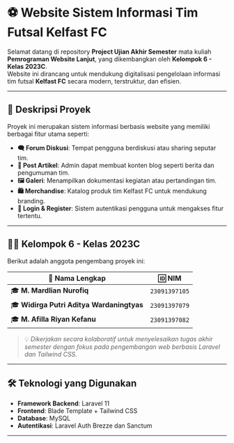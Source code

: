 # ⚽ Website Sistem Informasi Tim Futsal Kelfast FC

Selamat datang di repository **Project Ujian Akhir Semester** mata kuliah **Pemrograman Website Lanjut**, yang dikembangkan oleh **Kelompok 6 - Kelas 2023C**.  
Website ini dirancang untuk mendukung digitalisasi pengelolaan informasi tim futsal **Kelfast FC** secara modern, terstruktur, dan efisien.

---

## 🧠 Deskripsi Proyek

Proyek ini merupakan sistem informasi berbasis website yang memiliki berbagai fitur utama seperti:

- **🗨️ Forum Diskusi**: Tempat pengguna berdiskusi atau sharing seputar tim.
- **📝 Post Artikel**: Admin dapat membuat konten blog seperti berita dan pengumuman tim.
- **🖼️ Galeri**: Menampilkan dokumentasi kegiatan atau pertandingan tim.
- **🛍️ Merchandise**: Katalog produk tim Kelfast FC untuk mendukung branding.
- **🔐 Login & Register**: Sistem autentikasi pengguna untuk mengakses fitur tertentu.

---

## 👨‍💻 Kelompok 6 - Kelas 2023C

Berikut adalah anggota pengembang proyek ini:

| 🧑 Nama Lengkap                                | 🆔 NIM           |
|------------------------------------------------|------------------|
| 🎓 **M. Mardlian Nurofiq**                     | `23091397105`    |
| 🎓 **Widirga Putri Aditya Wardaningtyas**      | `23091397079`    |
| 🎓 **M. Afilla Riyan Kefanu**                  | `23091397082`    |

> 💡 *Dikerjakan secara kolaboratif untuk menyelesaikan tugas akhir semester dengan fokus pada pengembangan web berbasis Laravel dan Tailwind CSS.*

---

## 🛠️ Teknologi yang Digunakan

- **Framework Backend**: Laravel 11
- **Frontend**: Blade Template + Tailwind CSS
- **Database**: MySQL
- **Autentikasi**: Laravel Auth Brezze dan Sanctum

---
